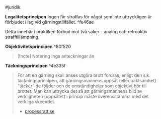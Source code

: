 #juridik 

**Legalitetsprincipen**
Ingen får straffas för något som inte uttryckligen är förbjudet i lag vid gärningstillfället. ^fe46ae

Detta innebär i praktiken förbud mot två saker - analog och retroaktiv strafftillämpning.

**Objektivitetsprincipen** ^80f520

> [!note] Notering
> Inga anteckningar än

**Täckningsprincipen** ^4e335f

> För att en gärning skall anses utgöra brott fordras, enligt den s.k. täckningsprincipen, att gärningsmannens uppsåt (eller oaktsamhet) ”täcker” de följder och de omständigheter som objektivt hör till brottet. Man kan uttrycka det så att gärningsmannens bild av verkligheten (uppsåtet) i princip måste överensstämma med det verkliga skeendet.
> - [processratt.se](https://www.processratt.se/uppsat-enligt-1-kap-2-%C2%A7-1-st-brottsbalken/#elementor-toc__heading-anchor-1)

